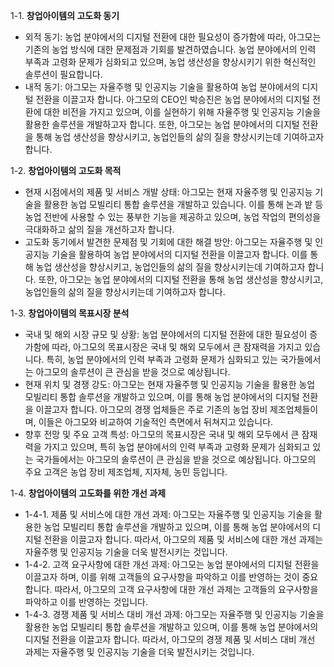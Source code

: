 1-1. **창업아이템의 고도화 동기**
- 외적 동기: 농업 분야에서의 디지털 전환에 대한 필요성이 증가함에 따라, 아그모는 기존의 농업 방식에 대한 문제점과 기회를 발견하였습니다. 농업 분야에서의 인력 부족과 고령화 문제가 심화되고 있으며, 농업 생산성을 향상시키기 위한 혁신적인 솔루션이 필요합니다.
- 내적 동기: 아그모는 자율주행 및 인공지능 기술을 활용하여 농업 분야에서의 디지털 전환을 이끌고자 합니다. 아그모의 CEO인 박승진은 농업 분야에서의 디지털 전환에 대한 비전을 가지고 있으며, 이를 실현하기 위해 자율주행 및 인공지능 기술을 활용한 솔루션을 개발하고자 합니다. 또한, 아그모는 농업 분야에서의 디지털 전환을 통해 농업 생산성을 향상시키고, 농업인들의 삶의 질을 향상시키는데 기여하고자 합니다.

1-2. **창업아이템의 고도화 목적**
- 현재 시점에서의 제품 및 서비스 개발 상태: 아그모는 현재 자율주행 및 인공지능 기술을 활용한 농업 모빌리티 통합 솔루션을 개발하고 있습니다. 이를 통해 논과 밭 등 농업 전반에 사용할 수 있는 풍부한 기능을 제공하고 있으며, 농업 작업의 편의성을 극대화하고 삶의 질을 개선하고자 합니다.
- 고도화 동기에서 발견한 문제점 및 기회에 대한 해결 방안: 아그모는 자율주행 및 인공지능 기술을 활용하여 농업 분야에서의 디지털 전환을 이끌고자 합니다. 이를 통해 농업 생산성을 향상시키고, 농업인들의 삶의 질을 향상시키는데 기여하고자 합니다. 또한, 아그모는 농업 분야에서의 디지털 전환을 통해 농업 생산성을 향상시키고, 농업인들의 삶의 질을 향상시키는데 기여하고자 합니다.

1-3. **창업아이템의 목표시장 분석**
- 국내 및 해외 시장 규모 및 상황: 농업 분야에서의 디지털 전환에 대한 필요성이 증가함에 따라, 아그모의 목표시장은 국내 및 해외 모두에서 큰 잠재력을 가지고 있습니다. 특히, 농업 분야에서의 인력 부족과 고령화 문제가 심화되고 있는 국가들에서는 아그모의 솔루션이 큰 관심을 받을 것으로 예상됩니다.
- 현재 위치 및 경쟁 강도: 아그모는 현재 자율주행 및 인공지능 기술을 활용한 농업 모빌리티 통합 솔루션을 개발하고 있으며, 이를 통해 농업 분야에서의 디지털 전환을 이끌고자 합니다. 아그모의 경쟁 업체들은 주로 기존의 농업 장비 제조업체들이며, 이들은 아그모와 비교하여 기술적인 측면에서 뒤쳐지고 있습니다.
- 향후 전망 및 주요 고객 특성: 아그모의 목표시장은 국내 및 해외 모두에서 큰 잠재력을 가지고 있으며, 특히 농업 분야에서의 인력 부족과 고령화 문제가 심화되고 있는 국가들에서는 아그모의 솔루션이 큰 관심을 받을 것으로 예상됩니다. 아그모의 주요 고객은 농업 장비 제조업체, 지자체, 농민 등입니다.

1-4. **창업아이템의 고도화를 위한 개선 과제**
- 1-4-1. 제품 및 서비스에 대한 개선 과제: 아그모는 자율주행 및 인공지능 기술을 활용한 농업 모빌리티 통합 솔루션을 개발하고 있으며, 이를 통해 농업 분야에서의 디지털 전환을 이끌고자 합니다. 따라서, 아그모의 제품 및 서비스에 대한 개선 과제는 자율주행 및 인공지능 기술을 더욱 발전시키는 것입니다.
- 1-4-2. 고객 요구사항에 대한 개선 과제: 아그모는 농업 분야에서의 디지털 전환을 이끌고자 하며, 이를 위해 고객들의 요구사항을 파악하고 이를 반영하는 것이 중요합니다. 따라서, 아그모의 고객 요구사항에 대한 개선 과제는 고객들의 요구사항을 파악하고 이를 반영하는 것입니다.
- 1-4-3. 경쟁 제품 및 서비스 대비 개선 과제: 아그모는 자율주행 및 인공지능 기술을 활용한 농업 모빌리티 통합 솔루션을 개발하고 있으며, 이를 통해 농업 분야에서의 디지털 전환을 이끌고자 합니다. 따라서, 아그모의 경쟁 제품 및 서비스 대비 개선 과제는 자율주행 및 인공지능 기술을 더욱 발전시키는 것입니다.